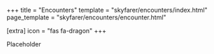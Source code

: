 +++
title = "Encounters"
template = "skyfarer/encounters/index.html"
page_template = "skyfarer/encounters/encounter.html"

[extra]
icon = "fas fa-dragon"
+++

Placeholder
